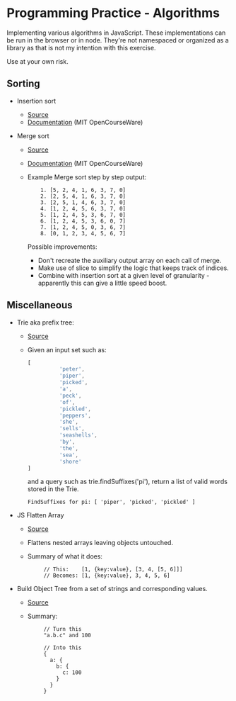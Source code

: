# Programming Practice - Algorithms
Implementing various algorithms in JavaScript. These implementations can be run in the browser or in node. They're not namespaced or organized as a library as that is not my intention with this exercise.

Use at your own risk.

## Sorting

* Insertion sort
  * [Source](https://github.com/rorsach/algorithms/blob/master/insertion-sort.js)
  * [Documentation](http://ocw.mit.edu/courses/electrical-engineering-and-computer-science/6-006-introduction-to-algorithms-fall-2011/lecture-videos/MIT6_006F11_lec03.pdf) (MIT OpenCourseWare)

* Merge sort
  * [Source](https://github.com/rorsach/algorithms/blob/master/merge-sort.js)
  * [Documentation](http://ocw.mit.edu/courses/electrical-engineering-and-computer-science/6-006-introduction-to-algorithms-fall-2011/lecture-videos/MIT6_006F11_lec03.pdf) (MIT OpenCourseWare)
  * Example Merge sort step by step output:

            1. [5, 2, 4, 1, 6, 3, 7, 0]
            2. [2, 5, 4, 1, 6, 3, 7, 0]
            3. [2, 5, 1, 4, 6, 3, 7, 0]
            4. [1, 2, 4, 5, 6, 3, 7, 0]
            5. [1, 2, 4, 5, 3, 6, 7, 0]
            6. [1, 2, 4, 5, 3, 6, 0, 7]
            7. [1, 2, 4, 5, 0, 3, 6, 7]
            8. [0, 1, 2, 3, 4, 5, 6, 7]

     Possible improvements:

     * Don't recreate the auxiliary output array on each call of merge.
     * Make use of slice to simplify the logic that keeps track of indices.
     * Combine with insertion sort at a given level of granularity - apparently this can give a little speed boost.

## Miscellaneous

* Trie aka prefix tree:
  * [Source](https://github.com/rorsach/algorithms/blob/master/Trie.js)
  * Given an input set such as: 
  
     ``` JavaScript
     [
               'peter',
               'piper',
               'picked',
               'a',
               'peck',
               'of',
               'pickled',
               'peppers',
               'she',
               'sells',
               'seashells',
               'by',
               'the',
               'sea',
               'shore'
     ]
     ```
     
    and a query such as trie.findSuffixes('pi'), return a list of valid words stored in the Trie.
     
     ```
     FindSuffixes for pi: [ 'piper', 'picked', 'pickled' ]
     ```
     
* JS Flatten Array
  * [Source](https://github.com/rorsach/algorithms/blob/master/flatten-array.js)
  * Flattens nested arrays leaving objects untouched.
  * Summary of what it does:

             // This:    [1, {key:value}, [3, 4, [5, 6]]]
			 // Becomes: [1, {key:value}, 3, 4, 5, 6]

* Build Object Tree from a set of strings and corresponding values.
  * [Source](https://github.com/rorsach/algorithms/blob/master/string-to-object-tree.js)
  * Summary:

             // Turn this
             "a.b.c" and 100

             // Into this
             {
			   a: {
			     b: {
			       c: 100
			     }
			   }
		     }

